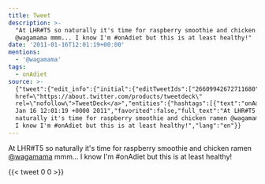 ```yaml
---
title: Tweet
description: >-
  "At LHR#T5 so naturally it's time for raspberry smoothie and chicken ramen
  @wagamama mmm... I know I'm #onAdiet but this is at least healthy!"
date: '2011-01-16T12:01:19+00:00'
mentions:
  - '@wagamama'
tags:
  - onAdiet
source: >-
  {"tweet":{"edit_info":{"initial":{"editTweetIds":["26609942672711680"],"editableUntil":"2011-01-16T13:01:19.379Z","editsRemaining":"5","isEditEligible":true}},"retweeted":false,"source":"<a
  href=\"https://about.twitter.com/products/tweetdeck\"
  rel=\"nofollow\">TweetDeck</a>","entities":{"hashtags":[{"text":"onAdiet","indices":["102","110"]}],"symbols":[],"user_mentions":[{"name":"わがままGirl","screen_name":"wagamama","indices":["74","83"],"id_str":"2365306735","id":"2365306735"}],"urls":[]},"display_text_range":["0","140"],"favorite_count":"0","id_str":"26609942672711680","truncated":false,"retweet_count":"0","id":"26609942672711680","created_at":"Sun
  Jan 16 12:01:19 +0000 2011","favorited":false,"full_text":"At LHR#T5 so
  naturally it's time for raspberry smoothie and chicken ramen @wagamama mmm...
  I know I'm #onAdiet but this is at least healthy!","lang":"en"}}
---
```

At LHR#T5 so naturally it's time for raspberry smoothie and chicken ramen [@wagamama](https://twitter.com/@wagamama) mmm... I know I'm #onAdiet but this is at least healthy!
    
{{< tweet 0 0 >}}
    
